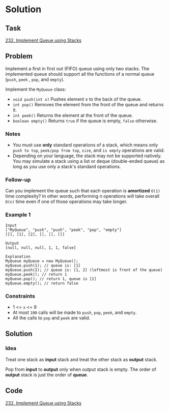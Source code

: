 # Solution

## Task

[232. Implement Queue using Stacks](https://leetcode-cn.com/problems/implement-queue-using-stacks/)


## Problem

Implement a first in first out (FIFO) queue using only two stacks. The implemented queue should support all the functions of a normal queue (``push``, ``peek``
, ``pop``, and ``empty``).

Implement the ``MyQueue`` class:

* ``void push(int x)`` Pushes element x to the back of the queue.
* ``int pop()`` Removes the element from the front of the queue and returns it.
* ``int peek()`` Returns the element at the front of the queue.
* ``boolean empty()`` Returns ``true`` if the queue is empty, ``false`` otherwise.

### Notes

* You must use **only** standard operations of a stack, which means only ``push to top``, ``peek/pop from top``, ``size``, and ``is empty`` operations are valid.
* Depending on your language, the stack may not be supported natively. You may simulate a stack using a list or deque (double-ended queue) as long as you use only a stack's standard operations.

### Follow-up

Can you implement the queue such that each operation is **amortized** ``O(1)`` time complexity? In other words, 
performing n operations will take overall ``O(n)`` time even if one of those operations may take longer.

### Example 1
```
Input
["MyQueue", "push", "push", "peek", "pop", "empty"]
[[], [1], [2], [], [], []]

Output
[null, null, null, 1, 1, false]

Explanation
MyQueue myQueue = new MyQueue();
myQueue.push(1); // queue is: [1]
myQueue.push(2); // queue is: [1, 2] (leftmost is front of the queue)
myQueue.peek(); // return 1
myQueue.pop(); // return 1, queue is [2]
myQueue.empty(); // return false
```

### Constraints

* 1 <= ``x`` <= 9
* At most ``100`` calls will be made to ``push``, ``pop``, ``peek``, and ``empty``.
* All the calls to ``pop`` and ``peek`` are valid.

## Solution

### Idea
Treat one stack as **input** stack and treat the other stack as **output** stack.

Pop from **input** to **output** only when output stack is empty. The order of **output** stack is just the order of **queue**.

## Code
[232. Implement Queue using Stacks](https://github.com/0oTedo0/Leetcode-Exercises/blob/main/Daily%20Exercises/Mar%202021/2021-03-05/232.%20Implement%20Queue%20using%20Stacks.py)

